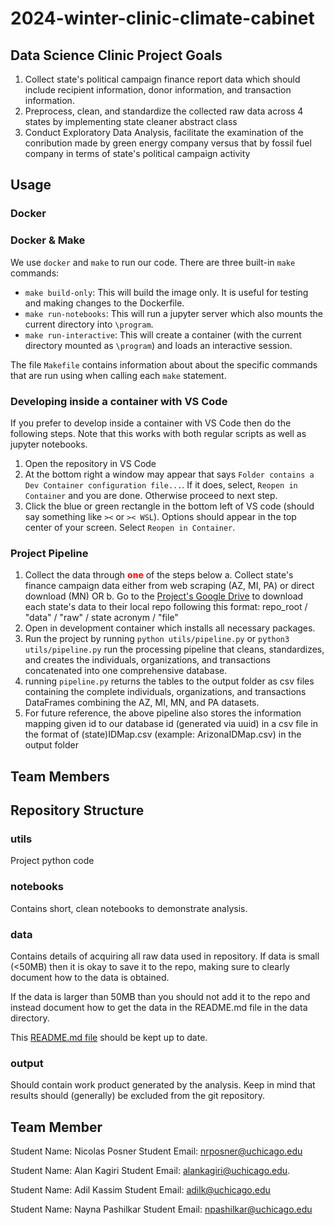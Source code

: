 # 2024-winter-clinic-climate-cabinet

## Data Science Clinic Project Goals

1. Collect state's political campaign finance report data which should include
recipient information, donor information, and transaction information.
2. Preprocess, clean, and standardize the collected raw data across 4 states
by implementing state cleaner abstract class
3. Conduct Exploratory Data Analysis, facilitate the examination of
the conribution made by green energy company versus that by fossil
fuel company in terms of state's political campaign activity


## Usage

### Docker

### Docker & Make

We use `docker` and `make` to run our code. There are three built-in `make` commands:

* `make build-only`: This will build the image only. It is useful for testing and making changes to the Dockerfile.
* `make run-notebooks`: This will run a jupyter server which also mounts the current directory into `\program`.
* `make run-interactive`: This will create a container (with the current directory mounted as `\program`) and loads an interactive session. 

The file `Makefile` contains information about about the specific commands that are run using when calling each `make` statement.

### Developing inside a container with VS Code

If you prefer to develop inside a container with VS Code then do the following steps. Note that this works with both regular scripts as well as jupyter notebooks.

1. Open the repository in VS Code
2. At the bottom right a window may appear that says `Folder contains a Dev Container configuration file...`. If it does, select, `Reopen in Container` and you are done. Otherwise proceed to next step. 
3. Click the blue or green rectangle in the bottom left of VS code (should say something like `><` or `>< WSL`). Options should appear in the top center of your screen. Select `Reopen in Container`.


### Project Pipeline
1. Collect the data through **<span style="color: red;">one</span>** of the steps below
    a. Collect state's finance campaign data either from web scraping (AZ, MI, PA) or direct download (MN) OR
    b. Go to the [Project's Google Drive]('https://drive.google.com/drive/u/2/folders/1HUbOU0KRZy85mep2SHMU48qUQ1ZOSNce') to download each state's data to their local repo following this format: repo_root / "data" / "raw" / state acronym / "file"
2. Open in development container which installs all necessary packages.
3. Run the project by running ```python utils/pipeline.py``` or ```python3 utils/pipeline.py``` run the processing pipeline that cleans, standardizes, and creates the individuals, organizations, and transactions concatenated into one comprehensive database.
5. running ```pipeline.py``` returns the tables to the output folder as csv files containing the complete individuals, organizations, and transactions DataFrames combining the AZ, MI, MN, and PA datasets.
6. For future reference, the above pipeline also stores the information mapping given id to our database id (generated via uuid) in a csv file in the format of (state)IDMap.csv (example: ArizonaIDMap.csv) in the output folder

## Team Members

## Repository Structure

### utils
Project python code

### notebooks
Contains short, clean notebooks to demonstrate analysis.

### data

Contains details of acquiring all raw data used in repository. If data is small (<50MB) then it is okay to save it to the repo, making sure to clearly document how to the data is obtained.

If the data is larger than 50MB than you should not add it to the repo and instead document how to get the data in the README.md file in the data directory. 

This [README.md file](/data/README.md) should be kept up to date.

### output
Should contain work product generated by the analysis. Keep in mind that results should (generally) be excluded from the git repository.


## Team Member

Student Name: Nicolas Posner
Student Email: nrposner@uchicago.edu

Student Name: Alan Kagiri
Student Email: alankagiri@uchicago.edu. 

Student Name: Adil Kassim
Student Email: adilk@uchicago.edu

Student Name: Nayna Pashilkar
Student Email: npashilkar@uchicago.edu
